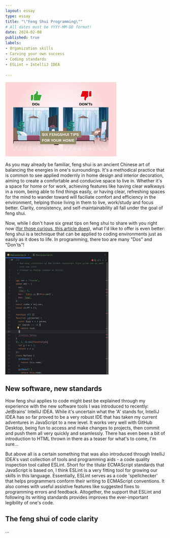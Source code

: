 ```yaml
---
layout: essay
type: essay
title: "\"Feng Shui Programming\""
# All dates must be YYYY-MM-DD format!
date: 2024-02-08
published: true
labels:
- Organization skills
- Carving your own success
- Coding standards
- ESLint + IntelliJ IDEA
  
---
```


<img width="350px" 
     class="rounded mx-auto d-block" 
     src="../img/feng-shui-programming/feng-shui-do-dont.jpg">

As you may already be familiar, feng shui is an ancient Chinese art of balancing the energies in one's surroundings. It's a methodical practice that is common to see applied modernly in home design and interior decoration, aiming to create a comfortable and conducive space to live in. Whether it's a space for home or for work, achieving features like having clear walkways in a room, being able to find things easily, or having clear, refreshing spaces for the mind to wander toward will faciliate comfort and efficiency in the environment, helping those living in them to live, work/study and focus better. Clarity, consistency, and self-maintainability all fall under the goal of feng shui.

Now, while I don't have six great tips on feng shui to share with you right now ([for those curious, this article does](https://www.sixides.com/articles/the-science-behind-feng-shui-beliefs-and-superstitions)), what I'd like to offer is even better: feng shui is a technique that can be applied to coding environments just as easily as it does to life. In programming, there too are many "Dos" and "Don'ts"!

<img width="325px" 
     class="rounded float-end pe-4" 
     src="../img/feng-shui-programming/badjavascript-ex.PNG" >

## New software, new standards

How feng shui applies to code might best be explained through my experience with the new software tools I was introduced to recently: JetBrains' IntelliJ IDEA. While it's uncertain what the 'A' stands for, IntelliJ IDEA has so far proved to be a very robust IDE that has taken my current adventures in JavaScript to a new level. It works very well with GitHub Desktop, being fun to access and make changes to projects, then commit and push them all very quickly and seamlessly. There has even been a bit of introduction to HTML thrown in there as a teaser for what's to come, I'm sure...

But above all is a certain something that was also introduced through IntelliJ IDEA's vast collection of tools and programming aids - a code quality inspection tool called ESLint. Short for the titular ECMAScript standards that JavaScript is based on, I think ESLint is a very fitting tool for growing our skills in this language. Essentially, ESLint serves as a code 'spellchecker' that helps programmers conform their writing to ECMAScript conventions. It also comes with useful assistive features like suggested fixes to programming errors and feedback. Altogether, the support that ESLint and following its writing standards provides improves the ever-important legibility of one's code.



## The feng shui of code clarity

...

